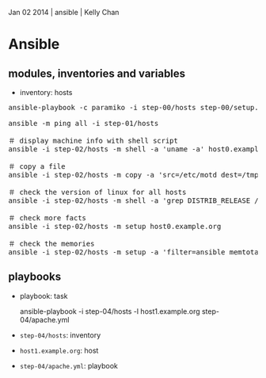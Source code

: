 Jan 02 2014 | ansible | Kelly Chan
# Ansible

## modules, inventories and variables

- inventory: hosts

<pre>
ansible-playbook -c paramiko -i step-00/hosts step-00/setup.yml --ask-pass --sudo

ansible -m ping all -i step-01/hosts

＃ display machine info with shell script
ansible -i step-02/hosts -m shell -a 'uname -a' host0.example.org

＃ copy a file
ansible -i step-02/hosts -m copy -a 'src=/etc/motd dest=/tmp/' host0.example.org

＃ check the version of linux for all hosts
ansible -i step-02/hosts -m shell -a 'grep DISTRIB_RELEASE /etc/lsb-release' all 

＃ check more facts
ansible -i step-02/hosts -m setup host0.example.org

＃ check the memories
ansible -i step-02/hosts -m setup -a 'filter=ansible_memtotal_mb' all
</pre>

## playbooks

- playbook: task

    ansible-playbook -i step-04/hosts -l host1.example.org step-04/apache.yml
    
- `step-04/hosts`: inventory
- `host1.example.org`: host
- `step-04/apache.yml`: playbook

